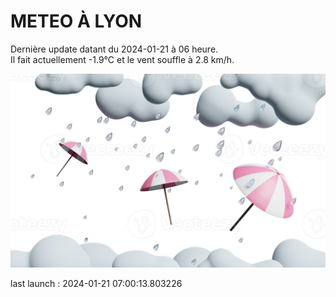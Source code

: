 # METEO À LYON

Dernière update datant du 2024-01-21 à 06 heure.  
Il fait actuellement -1.9°C et le vent souffle à 2.8 km/h.      

![](./.github/rain.png)

last launch : 2024-01-21 07:00:13.803226
